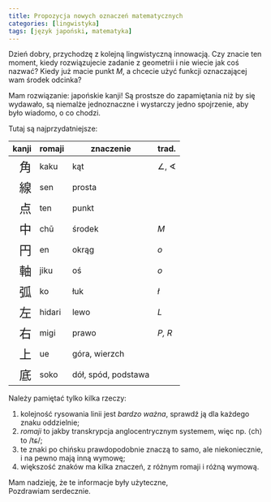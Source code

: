 ```yaml
---
title: Propozycja nowych oznaczeń matematycznych
categories: [lingwistyka]
tags: [język japoński, matematyka]
---
```


Dzień dobry, przychodzę z kolejną lingwistyczną innowacją. Czy znacie ten moment, kiedy rozwiązujecie zadanie z geometrii i nie wiecie jak coś nazwać? Kiedy już macie punkt _M_, a chcecie użyć funkcji oznaczającej wam środek odcinka? <!--more-->

Mam rozwiązanie: japońskie kanji! Są prostsze do zapamiętania niż by się wydawało, są niemalże jednoznaczne i wystarczy jedno spojrzenie, aby było wiadomo, o co chodzi.

Tutaj są najprzydatniejsze:

|                              kanji | romaji | znaczenie           | trad.  |
| ---------------------------------: | ------ | ------------------- | ------ |
| <span style="font-size: 1.5em;">角 | kaku   | kąt                 | ∠, ∢   |
| <span style="font-size: 1.5em;">線 | sen    | prosta              |        |
| <span style="font-size: 1.5em;">点 | ten    | punkt               |        |
| <span style="font-size: 1.5em;">中 | chū    | środek              | _M_    |
| <span style="font-size: 1.5em;">円 | en     | okrąg               | _o_    |
| <span style="font-size: 1.5em;">軸 | jiku   | oś                  | _o_    |
| <span style="font-size: 1.5em;">弧 | ko     | łuk                 | _ł_    |
| <span style="font-size: 1.5em;">左 | hidari | lewo                | _L_    |
| <span style="font-size: 1.5em;">右 | migi   | prawo               | _P, R_ |
| <span style="font-size: 1.5em;">上 | ue     | góra, wierzch       |        |
| <span style="font-size: 1.5em;">底 | soko   | dół, spód, podstawa |        |

Należy pamiętać tylko kilka rzeczy:

1. kolejność rysowania linii jest _bardzo ważna_, sprawdź ją dla każdego znaku oddzielnie;
2. _romaji_ to jakby transkrypcja anglocentrycznym systemem, więc np. ⟨ch⟩ to /tɕ/;
3. te znaki po chińsku prawdopodobnie znaczą to samo, ale niekoniecznie, i na pewno mają inną wymowę;
4. większość znaków ma kilka znaczeń, z różnym romaji i różną wymową.

Mam nadzieję, że te informacje były użyteczne, \
Pozdrawiam serdecznie.
